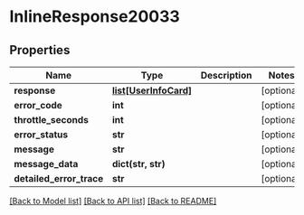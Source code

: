 # InlineResponse20033

## Properties
Name | Type | Description | Notes
------------ | ------------- | ------------- | -------------
**response** | [**list[UserInfoCard]**](UserInfoCard.md) |  | [optional] 
**error_code** | **int** |  | [optional] 
**throttle_seconds** | **int** |  | [optional] 
**error_status** | **str** |  | [optional] 
**message** | **str** |  | [optional] 
**message_data** | **dict(str, str)** |  | [optional] 
**detailed_error_trace** | **str** |  | [optional] 

[[Back to Model list]](../README.md#documentation-for-models) [[Back to API list]](../README.md#documentation-for-api-endpoints) [[Back to README]](../README.md)


